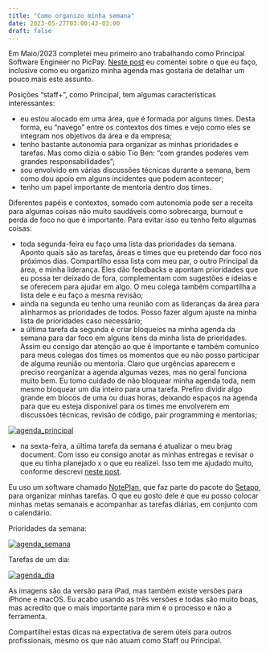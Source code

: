 ```yaml
---
title: "Como organizo minha semana"
date: 2023-05-27T03:00:43-03:00
draft: false
---
```


Em Maio/2023 completei meu primeiro ano trabalhando como Principal Software Engineer no PicPay. [Neste post](https://maisquesenior.substack.com/p/elton-minetto) eu comentei sobre o que eu faço, inclusive como eu organizo minha agenda mas gostaria de detalhar um pouco mais este assunto. 

Posições “staff+”, como Principal, tem algumas características interessantes:

- eu estou alocado em uma área, que é formada por alguns times. Desta forma, eu “navego” entre os contextos dos times e vejo como eles se integram nos objetivos da área e da empresa;
- tenho bastante autonomia para organizar as minhas prioridades e tarefas. Mas como dizia o sábio Tio Ben: “com grandes poderes vem grandes responsabilidades”;
- sou envolvido em várias discussões técnicas durante a semana, bem como dou apoio em alguns incidentes que podem acontecer;
- tenho um papel importante de mentoria dentro dos times.

Diferentes papéis e contextos, somado com autonomia pode ser a receita para algumas coisas não muito saudáveis como sobrecarga, burnout e perda de foco no que é importante. Para evitar isso eu tenho feito algumas coisas:

- toda segunda-feira eu faço uma lista das prioridades da semana. Aponto quais são as tarefas, áreas e times que eu pretendo dar foco nos próximos dias. Compartilho essa lista com meu par, o outro Principal da área, e minha liderança. Eles dão feedbacks e apontam prioridades que eu possa ter deixado de fora, complementam com sugestões e ideias e se oferecem para ajudar em algo. O meu colega também compartilha a lista dele e eu faço a mesma revisão;
- ainda na segunda eu tenho uma reunião com as lideranças da área para alinharmos as prioridades de todos. Posso fazer algum ajuste na minha lista de prioridades caso necessário;
- a última tarefa da segunda é criar bloqueios na minha agenda da semana para dar foco em alguns itens da minha lista de prioridades. Assim eu consigo dar atenção ao que é importante e também comunico para meus colegas dos times os momentos que eu não posso participar de alguma reunião ou mentoria. Claro que urgências aparecem e preciso reorganizar a agenda algumas vezes, mas no geral funciona muito bem. Eu tomo cuidado de não bloquear minha agenda toda, nem mesmo bloquear um dia inteiro para uma tarefa. Prefiro dividir algo grande em blocos de uma ou duas horas, deixando espaços na agenda para que eu esteja disponível para os times me envolverem em discussões técnicas, revisão de código, pair programming e mentorias;

[![agenda_principal](/images/posts/agenda_principal.jpg)](/images/posts/agenda_principal.jpg)

- na sexta-feira, a última tarefa da semana é atualizar o meu brag document. Com isso eu consigo anotar as minhas entregas e revisar o que eu tinha planejado x o que eu realizei. Isso tem me ajudado muito, conforme descrevi [neste post](https://eltonminetto.dev/post/2022-04-14-brag-document/).

Eu uso um software chamado [NotePlan](https://noteplan.co/), que faz parte do pacote do [Setapp](https://go.setapp.com/invite/233d255c-991c-4b7c-bf60-789860dcaa82), para organizar minhas tarefas. O que eu gosto dele é que eu posso colocar minhas metas semanais e acompanhar as tarefas diárias, em conjunto com o calendário.

Prioridades da semana:

[![agenda_semana](/images/posts/agenda_semana.jpg)](/images/posts/agenda_semana.jpg)

Tarefas de um dia:

[![agenda_dia](/images/posts/agenda_dia.jpg)](/images/posts/agenda_dia.jpg)

As imagens são da versão para iPad, mas também existe versões para iPhone e macOS. Eu acabo usando as três versões e todas são muito boas, mas acredito que o mais importante para mim é o processo e não a ferramenta. 

Compartilhei estas dicas na expectativa de serem úteis para outros profissionais, mesmo os que não atuam como Staff ou Principal.